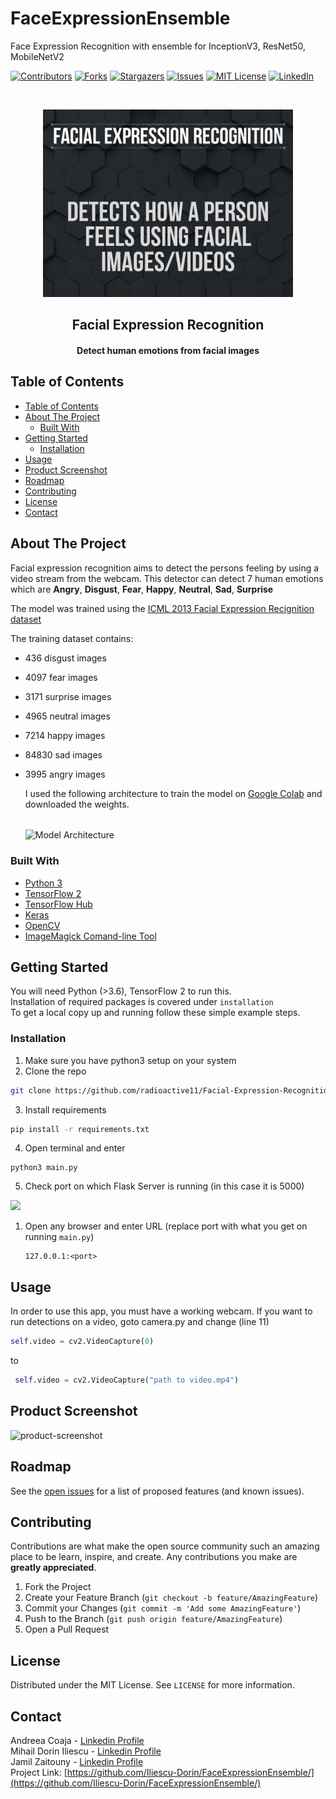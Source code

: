 # FaceExpressionEnsemble
Face  Expression Recognition with ensemble for InceptionV3, ResNet50, MobileNetV2

[![Contributors][contributors-shield]][contributors-url] 
[![Forks][forks-shield]][forks-url]
[![Stargazers][stars-shield]][stars-url]
[![Issues][issues-shield]][issues-url]
[![MIT License][license-shield]][license-url]
[![LinkedIn][linkedin-shield]][linkedin-url]



<!-- PROJECT LOGO -->
<br />
<p align="center">
  <a href="https://github.com/Iliescu-Dorin/FaceExpressionEnsemble/">
    <img src="Logo.png" alt="Logo" width="400" height="300">
  </a>


  <h2 align="center">Facial Expression Recognition</h>

  <h4 align="center">
  <p align="center">
    Detect human emotions from facial images
    </h4>
  </p>
</p>



<!-- TABLE OF CONTENTS -->
## Table of Contents

- [Table of Contents](#table-of-contents)
- [About The Project](#about-the-project)
  - [Built With](#built-with)
- [Getting Started](#getting-started)
  - [Installation](#installation)
- [Usage](#usage)
- [Product Screenshot](#product-screenshot)
- [Roadmap](#roadmap)
- [Contributing](#contributing)
- [License](#license)
- [Contact](#contact)



<!-- ABOUT THE PROJECT -->
## About The Project


Facial expression recognition aims to detect the persons feeling by using a video stream from the webcam. This detector can detect 7 human emotions which are **Angry**, **Disgust**, **Fear**, **Happy**, **Neutral**, **Sad**, **Surprise** </br>

The model was trained using the [ICML 2013 Facial Expression Recignition dataset](https://www.kaggle.com/c/challenges-in-representation-learning-facial-expression-recognition-challenge)

The training dataset contains: 
* 436 disgust images
* 4097 fear images
* 3171 surprise images
* 4965 neutral images
* 7214 happy images
* 84830 sad images
* 3995 angry images


  I used the following architecture to train the model on [Google Colab](colab.research.google.com) and downloaded the weights.
  <br />
  <br />

    <img src = "model.png" alt = "Model Architecture" align="center">


### Built With

* [Python 3](https://www.python.org/)
* [TensorFlow 2](https://www.tensorflow.org/)
* [TensorFlow Hub](https://tfhub.dev/)
* [Keras](keras.io)
* [OpenCV](https://opencv.org/)
* [ImageMagick Comand-line Tool](https://imagemagick.org/index.php)


<!-- GETTING STARTED -->
## Getting Started

You will need Python (>3.6), TensorFlow 2 to run this. <br/>
Installation of required packages is covered under ```installation``` </br>
To get a local copy up and running follow these simple example steps.



### Installation

1. Make sure you have python3 setup on your system
2. Clone the repo
```sh
git clone https://github.com/radioactive11/Facial-Expression-Recognition
```
3. Install requirements
```sh
pip install -r requirements.txt
```
4. Open terminal and enter
```
python3 main.py
```
5. Check port on which Flask Server is running (in this case it is 5000) <br />

<img src = "lochost.png"> 

1. Open any browser and enter URL (replace port with what you get on running ```main.py```)

   ```
   127.0.0.1:<port>
   ```


<!-- USAGE EXAMPLES -->
## Usage

In order to use this app, you must have a working webcam. If you want to run detections on a video, goto camera.py and change (line 11)
```py 
self.video = cv2.VideoCapture(0)
```
to
```py
 self.video = cv2.VideoCapture("path to video.mp4")
```
## Product Screenshot
![product-screenshot]




<!-- ROADMAP -->
## Roadmap

See the [open issues](https://github.com/radioactive11/Facial-Expression-Recognition/issues) for a list of proposed features (and known issues).



<!-- CONTRIBUTING -->
## Contributing

Contributions are what make the open source community such an amazing place to be learn, inspire, and create. Any contributions you make are **greatly appreciated**.

1. Fork the Project
2. Create your Feature Branch (`git checkout -b feature/AmazingFeature`)
3. Commit your Changes (`git commit -m 'Add some AmazingFeature'`)
4. Push to the Branch (`git push origin feature/AmazingFeature`)
5. Open a Pull Request



<!-- LICENSE -->
## License

Distributed under the MIT License. See `LICENSE` for more information.



<!-- CONTACT -->
## Contact

Andreea Coaja - [Linkedin Profile](https://www.linkedin.com/in/andreea-coaja-964208162/) <br />
Mihail Dorin Iliescu - [Linkedin Profile](https://www.linkedin.com/in/dorin-iliescu) <br />
Jamil Zaitouny - [Linkedin Profile](https://www.linkedin.com/in/jamil-zaitouny/) <br />
Project Link: [https://github.com/Iliescu-Dorin/FaceExpressionEnsemble/](https://github.com/Iliescu-Dorin/FaceExpressionEnsemble/)





[contributors-shield]: https://img.shields.io/github/contributors/Iliescu-Dorin/FaceExpressionEnsemble.svg?style=flat-square
[contributors-url]: https://github.com/Iliescu-Dorin/FaceExpressionEnsemble/graphs/contributors
[forks-shield]: https://img.shields.io/github/forks/Iliescu-Dorin/FaceExpressionEnsemble.svg?style=flat-square
[forks-url]: https://github.com/Iliescu-Dorin/FaceExpressionEnsemble/network/members
[stars-shield]: https://img.shields.io/github/stars/Iliescu-Dorin/FaceExpressionEnsemble.svg?style=flat-square
[stars-url]: https://github.com/Iliescu-Dorin/FaceExpressionEnsemble/stargazers
[issues-shield]: https://img.shields.io/github/issues/Iliescu-Dorin/FaceExpressionEnsemble.svg?style=flat-square
[issues-url]: https://github.com/Iliescu-Dorin/FaceExpressionEnsemble/issues
[license-shield]: https://img.shields.io/github/license/Iliescu-Dorin/FaceExpressionEnsemble.svg?style=flat-square
[license-url]: https://github.com/Iliescu-Dorin/FaceExpressionEnsemble/blob/master/LICENSE.txt
[linkedin-shield]: https://img.shields.io/badge/-LinkedIn-black.svg?style=flat-square&logo=linkedin&colorB=555
[linkedin-url]: https://www.linkedin.com/in/dorin-iliescu/
[product-screenshot]: 1_Moment.jpg
[product-post]: images/post.png

